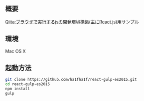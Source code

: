 ## 概要
[Qiita:ブラウザで実行するjsの開発環境構築(主にReact.js)](http://qiita.com/_ha1f/items/af2cb29983456a8c8576)用サンプル

## 環境
Mac OS X

## 起動方法

```bash
git clone https://github.com/ha1fha1f/react-gulp-es2015.git
cd react-gulp-es2015
npm install
gulp
```
